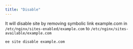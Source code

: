 ```yaml
---
title: "Disable"
---
```

It will disable site by removing symbolic link example.com in `/etc/nginx/sites-enabled/example.com` to `/etc/nginx/sites-available/example.com`

	ee site disable example.com
